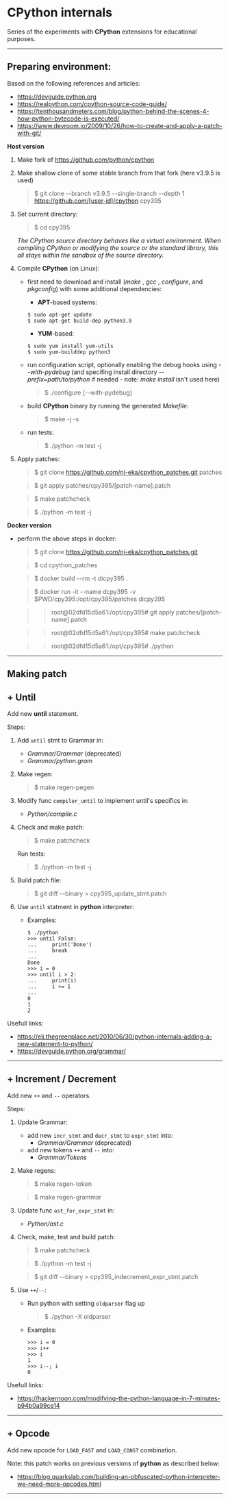 # CPython internals
Series of the experiments with **CPython** extensions for educational purposes.
___
## Preparing environment:
Based on the following references and articles:
- https://devguide.python.org
- https://realpython.com/cpython-source-code-guide/
- https://tenthousandmeters.com/blog/python-behind-the-scenes-4-how-python-bytecode-is-executed/
- https://www.devroom.io/2009/10/26/how-to-create-and-apply-a-patch-with-git/

**Host version**

1. Make fork of https://github.com/python/cpython
2. Make shallow clone of some stable branch from that fork (here v3.9.5 is used)
    > $ git clone --branch v3.9.5 --single-branch --depth 1 https://github.com/[user-id]/cpython cpy395 
3. Set current directory:
    > $ cd cpy395

    *The CPython source directory behaves like a virtual environment.
    When compiling CPython or modifying the source or the standard library, this all stays within the sandbox of the source directory.*

4. Compile **CPython** (on Linux):
    - first need to download and install (*make* , *gcc* , *configure*, and *pkgconfig*) with some additional dependencies:
        - **APT**-based systems:
        ```
        $ sudo apt-get update
        $ sudo apt-get build-dep python3.9 
        ```
        - **YUM**-based:
        ```
        $ sudo yum install yum-utils
        $ sudo yum-builddep python3
        ```

    - run configuration script, optionally enabling the debug hooks using *--with-pydebug* (and specifing install directory *--prefix=path/to/python* if needed - note: *make install* isn't used here)
        > $ ./configure [--with-pydebug]
    - build **CPython** binary by running the generated *Makefile*:
        > $ make -j -s
    - run tests:
        > $ ./python -m test -j
5. Apply patches:
    > $ git clone https://github.com/nj-eka/cpython_patches.git patches

    > $ git apply patches/cpy395/[patch-name].patch

    > $ make patchcheck

    > $ ./python -m test -j


**Docker version**
 - perform the above steps in docker:
    > $ git clone https://github.com/nj-eka/cpython_patches.git
    
    > $ cd cpython_patches

    > $ docker build --rm -t dicpy395 .
    
    > $ docker run -it --name dcpy395 -v $PWD/cpy395:/opt/cpy395/patches dicpy395
    
    >> root@02dfd15d5a61:/opt/cpy395# git apply patches/[patch-name].patch

    >> root@02dfd15d5a61:/opt/cpy395# make patchcheck

    >> root@02dfd15d5a61:/opt/cpy395# ./python
 ___
 ## Making patch
## + **Until**
Add new **until** statement.

Steps:
1) Add `until` stmt to Grammar in:
    - *Grammar/Grammar* (deprecated)
    - *Grammar/python.gram*
2) Make regen:
    > $ make regen-pegen
3) Modify func `compiler_until` to implement until's specifics in:
    - *Python/compile.c*
4) Check and make patch:
    > $ make patchcheck
    
    Run tests: 
    > $ ./python -m test -j

5) Build patch file:    
    > $ git diff --binary > cpy395_update_stmt.patch 

6) Use `until` statment in **python** interpreter:
    - Examples:
        ```
        $ ./python
        >>> until False:
        ...     print('Done')
        ...     break
        ... 
        Done
        >>> i = 0
        >>> until i > 2:
        ...     print(i)
        ...     i += 1
        ... 
        0
        1
        2
        ```
Usefull links:
- https://eli.thegreenplace.net/2010/06/30/python-internals-adding-a-new-statement-to-python/
- https://devguide.python.org/grammar/
___

## + **Increment / Decrement**
Add new `++` and `--` operators.

Steps:
1) Update Grammar: 
    - add new `incr_stmt` and `decr_stmt` to `expr_stmt` into:
        - *Grammar/Grammar* (deprecated)
    - add new tokens `++` and `--` into:
        - *Grammar/Tokens*

2) Make regens:
    > $ make regen-token

    > $ make regen-grammar

3) Update func `ast_for_expr_stmt` in:
    - *Python/ast.c*

4) Check, make, test and build patch:
    > $ make patchcheck
    
    > $ ./python -m test -j

    > $ git diff --binary > cpy395_indecrement_expr_stmt.patch     

5) Use `++`/`--`:
    - Run python with setting `oldparser` flag up
        > $ ./python -X oldparser
    - Examples:
        ```
        >>> i = 0
        >>> i++
        >>> i
        1
        >>> i--; i
        0
        ```


Usefull links:
- https://hackernoon.com/modifying-the-python-language-in-7-minutes-b94b0a99ce14
___
## + Opcode
Add new opcode for `LOAD_FAST` and `LOAD_CONST` combination.

Note: this patch works on previous versions of **python** as described below:
- https://blog.quarkslab.com/building-an-obfuscated-python-interpreter-we-need-more-opcodes.html
___

